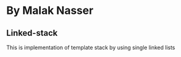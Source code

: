 # By Malak Nasser
## Linked-stack
This is implementation of template stack by using single linked lists
